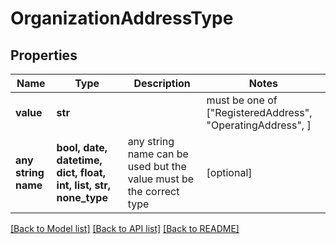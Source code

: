 # OrganizationAddressType


## Properties
Name | Type | Description | Notes
------------ | ------------- | ------------- | -------------
**value** | **str** |  |  must be one of ["RegisteredAddress", "OperatingAddress", ]
**any string name** | **bool, date, datetime, dict, float, int, list, str, none_type** | any string name can be used but the value must be the correct type | [optional]

[[Back to Model list]](../README.md#documentation-for-models) [[Back to API list]](../README.md#documentation-for-api-endpoints) [[Back to README]](../README.md)


